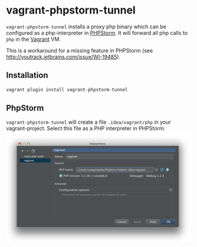 vagrant-phpstorm-tunnel
=======================

`vagrant-phpstorm-tunnel` installs a proxy php binary which can be configured as a php-interpreter in [PHPStorm](http://www.jetbrains.com/phpstorm/).
It will forward all php calls to `php` in the [Vagrant](http://www.vagrantup.com/) VM.

This is a workaround for a missing feature in PHPStorm (see http://youtrack.jetbrains.com/issue/WI-19485).

Installation
------------
```sh
vagrant plugin install vagrant-phpstorm-tunnel
```

PhpStorm
--------
`vagrant-phpstorm-tunnel` will create a file `.idea/vagrant/php` in your vagrant-project.
Select this file as a PHP interpreter in PHPStorm:
![PHPStorm screenshot](docu/phpstorm-interpreter.png)
